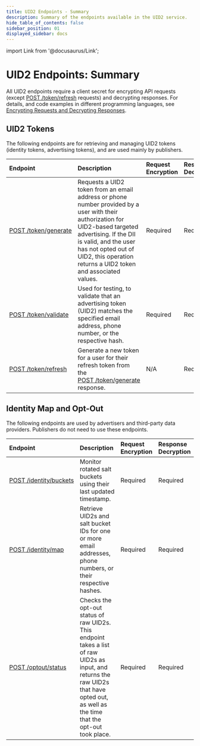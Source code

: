```yaml
---
title: UID2 Endpoints - Summary
description: Summary of the endpoints available in the UID2 service.
hide_table_of_contents: false
sidebar_position: 01
displayed_sidebar: docs
---
```


import Link from '@docusaurus/Link';

# UID2 Endpoints: Summary

All UID2 endpoints require a client secret for encrypting API requests (except [POST&nbsp;/token/refresh](post-token-refresh.md) requests) and decrypting responses. For details, and code examples in different programming languages, see [Encrypting Requests and Decrypting Responses](../getting-started/gs-encryption-decryption.md).

## UID2 Tokens

The following endpoints are for retrieving and managing UID2 tokens (identity tokens, advertising tokens), and are used mainly by publishers.

| Endpoint | Description | Request Encryption | Response Decryption |
| :--- | :--- | :--- | :--- |
| [POST&nbsp;/token/generate](post-token-generate.md) | Requests a UID2 token from an email address or phone number provided by a user with their authorization for UID2-based targeted advertising. If the DII is valid, and the user has not opted out of UID2, this operation returns a UID2 token and associated values. | Required | Required |
| [POST&nbsp;/token/validate](post-token-validate.md) | Used for testing, to validate that an advertising token (UID2) matches the specified email address, phone number, or the respective hash. | Required | Required |
| [POST&nbsp;/token/refresh](post-token-refresh.md) | Generate a new token for a user for their refresh token from the [POST&nbsp;/token/generate](post-token-generate.md) response. | N/A | Required |

## Identity Map and Opt-Out

The following endpoints are used by advertisers and third-party data providers. Publishers do not need to use these endpoints.

| Endpoint | Description | Request Encryption | Response Decryption |
| :--- | :--- | :--- | :--- |
| [POST&nbsp;/identity/buckets](post-identity-buckets.md) | Monitor rotated salt buckets using their last updated timestamp. | Required | Required |
| [POST&nbsp;/identity/map](post-identity-map.md) | Retrieve UID2s and salt bucket IDs for one or more email addresses, phone numbers, or their respective hashes.  | Required | Required |
| [POST&nbsp;/optout/status](post-optout-status.md) | Checks the opt-out status of raw UID2s. This endpoint takes a list of raw UID2s as input, and returns the raw UID2s that have opted out, as well as the time that the opt-out took place.  | Required | Required |

